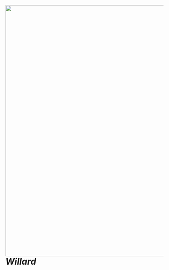 <a href="https://book.the-turing-way.org/welcome.html"><img src="https://deadline.com/wp-content/uploads/2021/06/will.jpg?w=681&h=383&crop=1" width="800" align="Right" /></a>

# _Willard_
